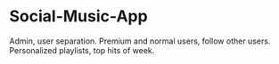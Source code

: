 # Social-Music-App

Admin, user separation.
Premium and normal users, follow other users.
Personalized playlists, top hits of week.
